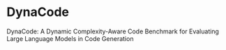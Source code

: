 # DynaCode
DynaCode: A Dynamic Complexity-Aware Code Benchmark for Evaluating Large Language Models in Code Generation
